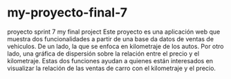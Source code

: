 # my-proyecto-final-7
proyecto sprint 7 
my final project 
Este proyecto es una aplicación web que muestra dos funcionalidades a partir de una base da datos de ventas de vehiculos. De un lado, la que se enfoca en kilometraje de los autos. Por otro lado, una gráfica de dispersión sobre la relación entre el precio y el kilometraje. Estas dos funciones ayudan a quienes están interesados en visualizar la relación de las ventas de carro con el kilometraje y el precio. 
